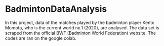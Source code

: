 # BadmintonDataAnalysis

In this project, data of the matches played by the badminton player Kento Momota, who is the current world no.1 (2020), are analysed. The data set is scraped from the official BWF (Badminton World Federation) website. The codes are ran on the google colab.  
